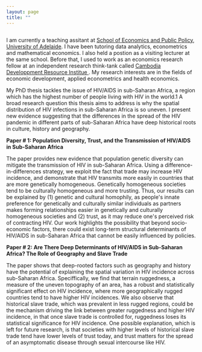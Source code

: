 ```yaml
--- 
layout: page
title: ""
---
```



<img src="img/photo.PNG" class="img-responsive" alt=""> </div>




I am currently a teaching assitant at <a href="https://economics.adelaide.edu.au/" > School of Economics and Public Policy, University of Adelaide</a>. I have been tutoring data analytics, econometrics and mathematical economics. I also held a postion as a visiting lecturer at the same school. Before that, I used to work as an economics research fellow at an independent research think-tank called <a href="https://www.cdri.org.kh/" > Cambodia Developpment Resource Institue </a>. My research interests are in the fields of economic development, applied econometrics and health economics. 


  
My PhD thesis tackles the issue of HIV/AIDS in sub-Saharan Africa, a region which has the highest number of people living with HIV in the world.1 A broad research question this thesis aims to address is why the spatial distribution of HIV infections in sub-Saharan Africa is so uneven. I present new evidence suggesting that the differences in the spread of the HIV pandemic in different parts of sub-Saharan Africa have deep historical roots in culture, history and geography.



<b> Paper # 1: Population Diversity, Trust, and the Transmission of HIV/AIDS in Sub-Saharan Africa </b>  <br>

The paper provides new evidence that population genetic diversity can mitigate the transmission of HIV in sub-Saharan Africa. Using a difference-in-differences strategy, we exploit the fact that trade may increase HIV incidence, and demonstrate that HIV transmits more easily in countries that are more genetically homogeneous. Genetically homogeneous societies tend to be culturally homogeneous and more trusting. Thus, our results can be explained by (1) genetic and cultural homophily, as people's innate preference for genetically and culturally similar individuals as partners makes forming relationships easier in genetically and culturally homogeneous societies and (2) trust, as it may reduce one's perceived risk of contracting HIV. Our work highlights the possibility that beyond socio-economic factors, there could exist long-term structural determinants of HIV/AIDS in sub-Saharan Africa that cannot be easily influenced by policies.



<b> Paper # 2: Are There Deep Determinants of HIV/AIDS in Sub-Saharan Africa? The Role of Geography and Slave Trade </b>  <br>

The paper shows that deep-rooted factors such as geography and history have the potential of explaining the spatial variation in HIV incidence across sub-Saharan Africa.
Speciffically, we find that terrain ruggedness, a measure of the uneven topography of an area, has a robust and statistically significant effect on HIV incidence, where
more geographically rugged countries tend to have higher HIV incidences. We also observe that historical slave trade, which was prevalent in less rugged regions, could
be the mechanism driving the link between greater ruggedness and higher HIV incidence, in that once slave trade is controlled for, ruggedness loses its statistical
significance for HIV incidence. One possible explanation, which is left for future research, is that societies with higher levels of historical slave trade tend have lower
levels of trust today, and trust matters for the spread of an asymptomatic disease through sexual intercourse like HIV.



